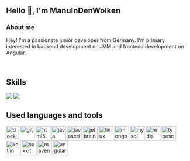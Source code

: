 ## Hello 👋, I'm ManuInDenWolken


### About me

Hey! I'm a passionate junior developer from Germany. I'm primary interested in backend development on JVM and frontend development on Angular.

<br>

## Skills

<img src="https://github-readme-stats.vercel.app/api?username=ManuInDenWolken&theme=gotham">

<img src="https://github-readme-stats.vercel.app/api/top-langs/?username=ManuInDenWolken&layout=compact&theme=gotham">

<br>

## Used languages and tools

<img src="https://devicons.github.io/devicon/devicon.git/icons/docker/docker-original.svg" alt="docker" width="35" height="35" align="left"/>

<img src="https://devicons.github.io/devicon/devicon.git/icons/git/git-original.svg" alt="git" width="40" height="40" align="left"/>

<img src="https://devicons.github.io/devicon/devicon.git/icons/html5/html5-original.svg" alt="html5" width="40" height="40" align="left"/>

<img src="https://devicons.github.io/devicon/devicon.git/icons/java/java-original.svg" alt="java" width="40" height="40" align="left"/>

<img src="https://devicons.github.io/devicon/devicon.git/icons/javascript/javascript-original.svg" alt="javascript" width="40" height="40" align="left"/>

<!-- <img src="https://p7.hiclipart.com/preview/811/817/139/jenkins-continuous-integration-build-automation-continuous-delivery-software-build-integration-thumbnail.jpg" alt="jenkins" width="40" height="40" align="left"/> -->

<img src="https://upload.wikimedia.org/wikipedia/commons/thumb/1/1a/JetBrains_Logo_2016.svg/1200px-JetBrains_Logo_2016.svg.png" alt="jetbrains" width="40" height="40" align="left"/>

<img src="https://devicons.github.io/devicon/devicon.git/icons/linux/linux-original.svg" alt="linux" width="40" height="40" align="left"/>

<img src="https://devicons.github.io/devicon/devicon.git/icons/mongodb/mongodb-original.svg" alt="mongodb" width="40" height="40" align="left"/>

<img src="https://devicons.github.io/devicon/devicon.git/icons/mysql/mysql-original.svg" alt="mysql" width="40" height="40" align="left"/>

<img src="https://devicons.github.io/devicon/devicon.git/icons/redis/redis-original.svg" alt="redis" width="40" height="40" align="left"/>

<img src="https://devicons.github.io/devicon/devicon.git/icons/typescript/typescript-original.svg" alt="typescript" width="40" height="40" align="left"/>

<img src="https://upload.wikimedia.org/wikipedia/commons/thumb/7/74/Kotlin-logo.svg/1200px-Kotlin-logo.svg.png" alt="kotlin" width="40" height="40" align="left"/>

<img src="https://getbukkit.org/assets/img/getbukkit.png" alt="bukkit" width="40" height="40" align="left"/>

<img src="https://cdn.icon-icons.com/icons2/2107/PNG/512/file_type_maven_icon_130397.png" alt="maven" width="40" height="40" align="left"/>

<img src="https://angular.io/assets/images/logos/angular/angular.png" alt="angular" width="40" height="40" align="left"/>
